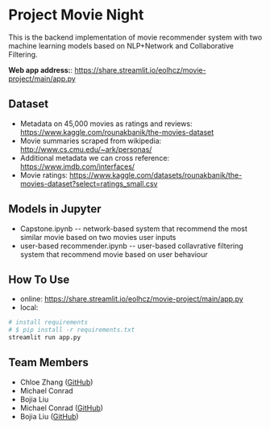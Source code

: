 # Project Movie Night

This is the backend implementation of movie recommender system with two machine learning models based on NLP+Network and Collaborative Filtering.

**Web app address:**: https://share.streamlit.io/eolhcz/movie-project/main/app.py 

## Dataset

- Metadata on 45,000 movies as ratings and reviews: https://www.kaggle.com/rounakbanik/the-movies-dataset
- Movie summaries scraped from wikipedia: http://www.cs.cmu.edu/~ark/personas/
- Additional metadata we can cross reference: https://www.imdb.com/interfaces/
- Movie ratings: https://www.kaggle.com/datasets/rounakbanik/the-movies-dataset?select=ratings_small.csv

## Models in Jupyter
- Capstone.ipynb -- network-based system that recommend the most similar movie based on two movies user inputs
- user-based recommender.ipynb -- user-based collavrative filtering system that recommend movie based on user behaviour 


## How To Use
- online: https://share.streamlit.io/eolhcz/movie-project/main/app.py 
- local:
```bash
# install requirements
# $ pip install -r requirements.txt
streamlit run app.py
```

## Team Members
- Chloe Zhang ([GitHub](https://github.com/eolhcz))
- Michael Conrad
- Bojia Liu
- Michael Conrad ([GitHub](https://github.com/conradma))
- Bojia Liu ([GitHub](https://github.com/bojialiu))
